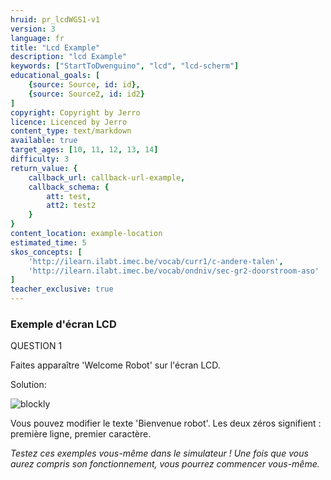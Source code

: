 ```yaml
---
hruid: pr_lcdWGS1-v1
version: 3
language: fr
title: "Lcd Example"
description: "lcd Example"
keywords: ["StartToDwenguino", "lcd", "lcd-scherm"]
educational_goals: [
    {source: Source, id: id}, 
    {source: Source2, id: id2}
]
copyright: Copyright by Jerro
licence: Licenced by Jerro
content_type: text/markdown
available: true
target_ages: [10, 11, 12, 13, 14]
difficulty: 3
return_value: {
    callback_url: callback-url-example,
    callback_schema: {
        att: test,
        att2: test2
    }
}
content_location: example-location
estimated_time: 5
skos_concepts: [
    'http://ilearn.ilabt.imec.be/vocab/curr1/c-andere-talen', 
    'http://ilearn.ilabt.imec.be/vocab/ondniv/sec-gr2-doorstroom-aso'
]
teacher_exclusive: true
---
```

### Exemple d'écran LCD

QUESTION 1

Faites apparaître 'Welcome Robot' sur l'écran LCD.

Solution:

![blockly](@learning-object/LCDM1-v1/nl/3)

Vous pouvez modifier le texte 'Bienvenue robot'. Les deux zéros signifient : première ligne, premier caractère.

*Testez ces exemples vous-même dans le simulateur ! Une fois que vous aurez compris son fonctionnement, vous pourrez commencer vous-même.*